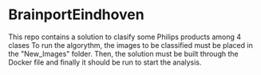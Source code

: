 # BrainportEindhoven
This repo contains a solution to clasify some Philips products among 4 clases
To run the algorythm, the images to be classified must be placed in the "New_Images" folder.
Then, the solution must be built through the Docker file and finally it should be run to start the analysis.
